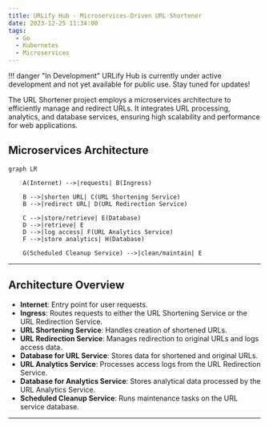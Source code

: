 ```yaml
---
title: URLify Hub - Microservices-Driven URL Shortener
date: 2023-12-25 11:34:00
tags:
  - Go
  - Kubernetes
  - Microservices
---
```

!!! danger "In Development"
    URLify Hub is currently under active development and not yet available for public use. Stay tuned for updates!

The URL Shortener project employs a microservices architecture to efficiently manage and redirect URLs. It integrates URL processing, analytics, and database services, ensuring high scalability and performance for web applications.

## Microservices Architecture

```mermaid
graph LR
 
    A(Internet) -->|requests| B(Ingress)

    B -->|shorten URL| C(URL Shortening Service)
    B -->|redirect URL| D(URL Redirection Service)

    C -->|store/retrieve| E(Database)
    D -->|retrieve| E
    D -->|log access| F(URL Analytics Service)
    F -->|store analytics| H(Database)

    G(Scheduled Cleanup Service) -->|clean/maintain| E
```

---

## Architecture Overview

- **Internet**: Entry point for user requests.
- **Ingress**: Routes requests to either the URL Shortening Service or the URL Redirection Service.
- **URL Shortening Service**: Handles creation of shortened URLs.
- **URL Redirection Service**: Manages redirection to original URLs and logs access data.
- **Database for URL Service**: Stores data for shortened and original URLs.
- **URL Analytics Service**: Processes access logs from the URL Redirection Service.
- **Database for Analytics Service**: Stores analytical data processed by the URL Analytics Service.
- **Scheduled Cleanup Service**: Runs maintenance tasks on the URL service database.

---
